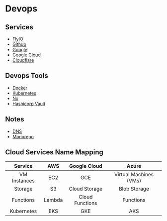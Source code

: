 # Devops

## Services

- [FlyIO](./flyio.md)
- [Github](./github.md)
- [Google](./google.md)
- [Google Cloud](./google-cloud.md)
- [Cloudflare](./cloudflare.md)

## Devops Tools

- [Docker](./docker.md)
- [Kubernetes](./kubernetes.md)
- [Nx](./nx.md)
- [Hashicorp Vault](./hashicorp-vault.md)

## Notes

- [DNS](./dns.md)
- [Monorepo](./monorepo.md)

## Cloud Services Name Mapping

|   Service    |  AWS   |  Google Cloud   |         Azure          |
| :----------: | :----: | :-------------: | :--------------------: |
| VM Instances |  EC2   |       GCE       | Virtual Machines (VMs) |
|   Storage    |   S3   |  Cloud Storage  |      Blob Storage      |
|  Functions   | Lambda | Cloud Functions |       Functions        |
|  Kubernetes  |  EKS   |       GKE       |          AKS           |
